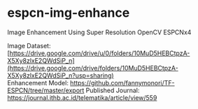 # espcn-img-enhance
Image Enhancement Using Super Resolution OpenCV ESPCNx4

Image Dataset: [https://drive.google.com/drive/u/0/folders/10MuD5HEBCtpzA-X5Xy8zlxE2QWdSiP_n](https://drive.google.com/drive/folders/10MuD5HEBCtpzA-X5Xy8zlxE2QWdSiP_n?usp=sharing) <br/>
Enhancement Model: https://github.com/fannymonori/TF-ESPCN/tree/master/export 
Published Journal: https://journal.ithb.ac.id/telematika/article/view/559<br/>
